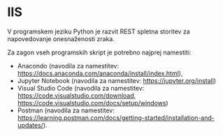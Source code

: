 # IIS

V programskem jeziku Python je razvit REST spletna storitev za napovedovanje onesnaženosti zraka.

Za zagon vseh programskih skript je potrebno najprej namestiti:
- Anacondo (navodila za namestitev: https://docs.anaconda.com/anaconda/install/index.html),
- Jupyter Notebook (navodila za namestitev: https://jupyter.org/install) 
- Visual Studio Code (navodila za namestitev: https://code.visualstudio.com/download,	https://code.visualstudio.com/docs/setup/windows) 
- Postman (navodila za namestitev: https://learning.postman.com/docs/getting-started/installation-and-updates/).